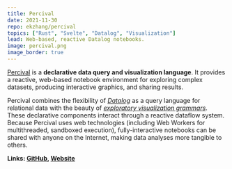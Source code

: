 ```yaml
---
title: Percival
date: 2021-11-30
repo: ekzhang/percival
topics: ["Rust", "Svelte", "Datalog", "Visualization"]
lead: Web-based, reactive Datalog notebooks.
image: percival.png
image_border: true
---
```


[Percival](https://percival.ink/) is a **declarative data query and
visualization language**. It provides a reactive, web-based notebook environment
for exploring complex datasets, producing interactive graphics, and sharing
results.

Percival combines the flexibility of
[_Datalog_](https://en.wikipedia.org/wiki/Datalog) as a query language for
relational data with the beauty of
[_exploratory visualization grammars_](https://observablehq.com/@observablehq/plot).
These declarative components interact through a reactive dataflow system.
Because Percival uses web technologies (including Web Workers for multithreaded,
sandboxed execution), fully-interactive notebooks can be shared with anyone on
the Internet, making data analyses more tangible to others.

**Links: [GitHub](https://github.com/ekzhang/percival),
[Website](https://percival.ink/)**
